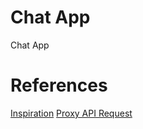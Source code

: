 # Chat App
Chat App

# References
[Inspiration](https://www.section.io/engineering-education/creating-a-real-time-chat-app-with-react-socket-io-with-e2e-encryption/)
[Proxy API Request](https://create-react-app.dev/docs/proxying-api-requests-in-development/)